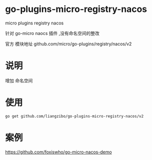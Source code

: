 # go-plugins-micro-registry-nacos
micro plugins registry  nacos

针对 go-micro naocs 插件 ,没有命名空间的整改

官方 模块地址   github.com/micro/go-plugins/registry/nacos/v2

# 说明
增加 命名空间

# 使用

```sh
go get github.com/liangzibo/go-plugins-micro-registry-nacos/v2
```

# 案例

https://github.com/foxiswho/go-micro-nacos-demo